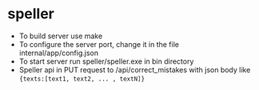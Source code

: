 # speller

 - To build server use make
 - To configure the server port, change it in the file internal/app/config.json 
 - To start server run speller/speller.exe in bin directory
 - Speller api in PUT request to /api/correct_mistakes with json body like ``{texts:[text1, text2, ... , textN]}``
 
